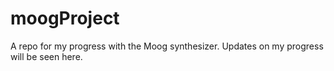 # moogProject
A repo for my progress with the Moog synthesizer. Updates on my progress will be seen here. 
